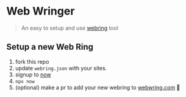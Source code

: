 # Web Wringer
> An easy to setup and use [webring] tool

## Setup a new Web Ring

1. fork this repo
2. update `webring.json` with your sites.
3. signup to [now]
4. `npx now`
5. (optional) make a pr to add your new webring to [webwring.com] 🙂

[now]: https://zeit.co/now
[webring]: https://en.wikipedia.org/wiki/Webring
[webwring.com]: https://webwring.com
